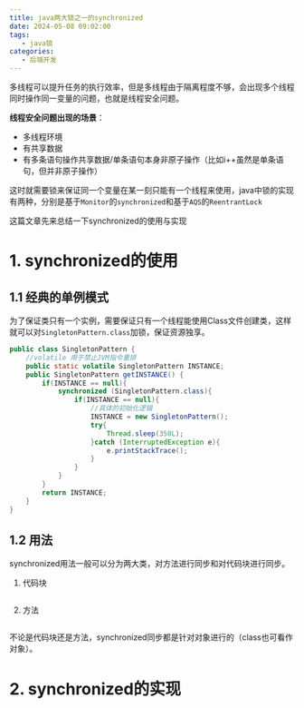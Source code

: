 ```yaml
---
title: java两大锁之一的synchronized
date: 2024-05-08 09:02:00
tags:
   - java锁
categories:
   - 后端开发
---
```


多线程可以提升任务的执行效率，但是多线程由于隔离程度不够，会出现多个线程同时操作同一变量的问题，也就是线程安全问题。

**线程安全问题出现的场景**：

+ 多线程环境
+ 有共享数据
+ 有多条语句操作共享数据/单条语句本身非原子操作（比如i++虽然是单条语句，但并非原子操作）

这时就需要锁来保证同一个变量在某一刻只能有一个线程来使用，java中锁的实现有两种，分别是基于`Monitor`的`synchronized`和基于`AQS`的`ReentrantLock`

这篇文章先来总结一下synchronized的使用与实现

<!--more-->

# 1. synchronized的使用

## 1.1 经典的单例模式

为了保证类只有一个实例，需要保证只有一个线程能使用Class文件创建类，这样就可以对`SingletonPattern.class`加锁，保证资源独享。

```java
public class SingletonPattern {
    //volatile 用于禁止JVM指令重排
    public static volatile SingletonPattern INSTANCE;
    public SingletonPattern getINSTANCE() {
        if(INSTANCE == null){
            synchronized (SingletonPattern.class){
                if(INSTANCE == null){
                    //具体的初始化逻辑
                    INSTANCE = new SingletonPattern();
                    try{
                        Thread.sleep(350L);
                    }catch (InterruptedException e){
                        e.printStackTrace();
                    }
                }
            }
        }
        return INSTANCE;
    }
}
```

## 1.2 用法

synchronized用法一般可以分为两大类，对方法进行同步和对代码块进行同步。

1. 代码块

   ```java
   ```

   

2. 方法

   ```java
   ```

   

不论是代码块还是方法，synchronized同步都是针对对象进行的（class也可看作对象）。

# 2. synchronized的实现

